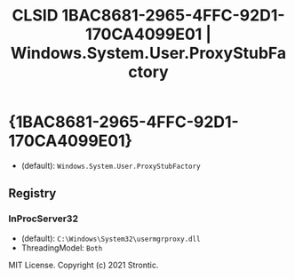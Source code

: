 ﻿---
title: "CLSID 1BAC8681-2965-4FFC-92D1-170CA4099E01 | Windows.System.User.ProxyStubFactory"
excerpt: What is COM-Object CLSID 1BAC8681-2965-4FFC-92D1-170CA4099E01?
---

# {1BAC8681-2965-4FFC-92D1-170CA4099E01}

* (default): `Windows.System.User.ProxyStubFactory`

## Registry


### InProcServer32

* (default): `C:\Windows\System32\usermgrproxy.dll`
* ThreadingModel: `Both`

MIT License. Copyright (c) 2021 Strontic.


